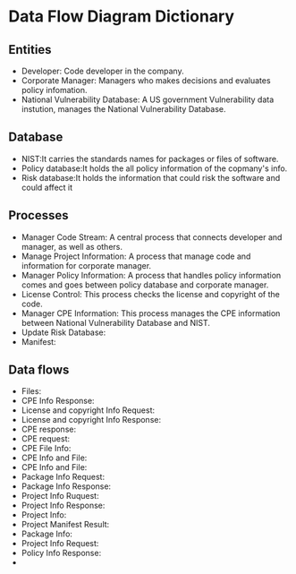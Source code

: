 # Data Flow Diagram Dictionary

## Entities
* Developer: Code developer in the company.
* Corporate Manager: Managers who makes decisions and evaluates policy infomation. 
* National Vulnerability Database: A US government Vulnerability data instution, manages the National Vulnerability Database.

## Database
* NIST:It carries the standards names for packages or files of software.  
* Policy database:It holds the all policy information of the copmany's info. 
* Risk database:It holds the information that could risk the software and could affect it 

## Processes
* Manager Code Stream: A central process that connects developer and manager, as well as others.
* Manage Project Information: A process that manage code and information for corporate manager.
* Manager Policy Information: A process that handles policy information comes and goes between policy database and corporate manager.
* License Control: This process checks the license and copyright of the code.
* Manager CPE Information: This process manages the CPE information between National Vulnerability Database and NIST.
* Update Risk Database: 
* Manifest: 

## Data flows
* Files: 
* CPE Info Response: 
* License and copyright Info Request: 
* License and copyright Info Response: 
* CPE response: 
* CPE request: 
* CPE File Info: 
* CPE Info and File: 
* CPE Info and File: 
* Package Info Request: 
* Package Info Response: 
* Project Info Ruquest: 
* Project Info Response: 
* Project Info: 
* Project Manifest Result: 
* Package Info: 
* Project Info Request: 
* Policy Info Response: 
* 
